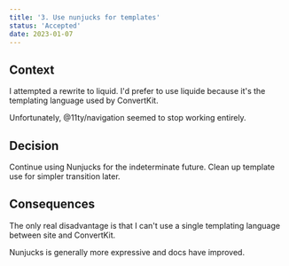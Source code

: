 ```yaml
---
title: '3. Use nunjucks for templates'
status: 'Accepted'
date: 2023-01-07
---
```


## Context

I attempted a rewrite to liquid.
I'd prefer to use liquide because it's the templating language used by ConvertKit.

Unfortunately, @11ty/navigation seemed to stop working entirely.

## Decision

Continue using Nunjucks for the indeterminate future.
Clean up template use for simpler transition later.

## Consequences

The only real disadvantage is that I can't use a single templating language between site and ConvertKit.

Nunjucks is generally more expressive and docs have improved.
